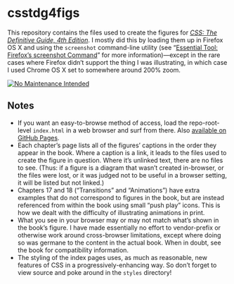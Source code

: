 # csstdg4figs

This repository contains the files used to create the figures for [_CSS: The Definitive Guide, 4th Edition_](http://shop.oreilly.com/product/0636920012726.do).  I mostly did this by loading them up in Firefox OS X and using the `screenshot` command-line utility (see “[Essential Tool: Firefox’s screenshot Command](http://meyerweb.com/eric/thoughts/2015/10/22/firefoxs-screenshot-command/)” for more information)—except in the rare cases where Firefox didn’t support the thing I was illustrating, in which case I used Chrome OS X set to somewhere around 200% zoom.

[![No Maintenance Intended](http://unmaintained.tech/badge.svg)](http://unmaintained.tech/)

## Notes

* If you want an easy-to-browse method of access, load the repo-root-level `index.html` in a web browser and surf from there.  Also [available on GitHub Pages](https://meyerweb.github.io/csstdg4figs/).
* Each chapter’s page lists all of the figures’ captions in the order they appear in the book.  Where a caption is a link, it leads to the files used to create the figure in question.  Where it’s unlinked text, there are no files to see.  (Thus: if a figure is a diagram that wasn’t created in-browser, or the files were lost, or it was judged not to be useful in a browser setting, it will be listed but not linked.)
* Chapters 17 and 18 (“Transitions” and “Animations”) have extra examples that do not correspond to figures in the book, but are instead referenced from within the book using small “push play” icons.  This is how we dealt with the difficulty of illustrating animations in print.
* What you see in your browser may or may not match what’s shown in the book’s figure.  I have made essentially no effort to vendor-prefix or otherwise work around cross-browser limitations, except where doing so was germane to the content in the actual book.  When in doubt, see the book for compatibility information.
* The styling of the index pages uses, as much as reasonable, new features of CSS in a progressively-enhancing way.  So don’t forget to view source and poke around in the `styles` directory!
